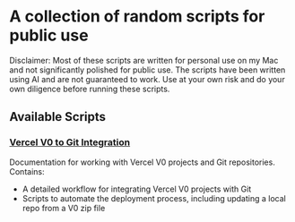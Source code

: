 # A collection of random scripts for public use

Disclaimer: 
Most of these scripts are written for personal use on my Mac and not significantly polished for public use.
The scripts have been written using AI and are not guaranteed to work.
Use at your own risk and do your own diligence before running these scripts.

## Available Scripts

### [Vercel V0 to Git Integration](./vercel/README.md)
Documentation for working with Vercel V0 projects and Git repositories. Contains:
- A detailed workflow for integrating Vercel V0 projects with Git
- Scripts to automate the deployment process, including updating a local repo from a V0 zip file
